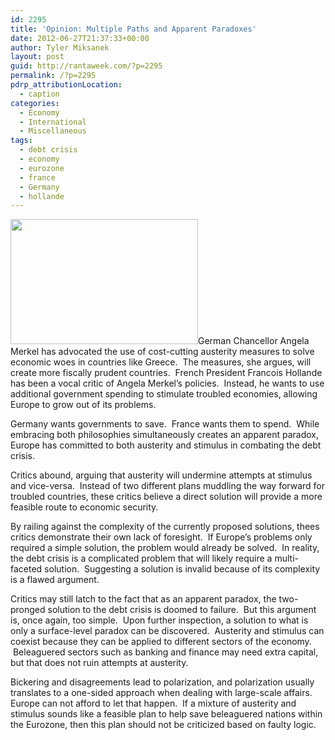 ```yaml
---
id: 2295
title: 'Opinion: Multiple Paths and Apparent Paradoxes'
date: 2012-06-27T21:37:33+00:00
author: Tyler Miksanek
layout: post
guid: http://rantaweek.com/?p=2295
permalink: /?p=2295
pdrp_attributionLocation:
  - caption
categories:
  - Economy
  - International
  - Miscellaneous
tags:
  - debt crisis
  - economy
  - eurozone
  - france
  - Germany
  - hollande
---
```

[<img class="alignleft size-medium wp-image-2356" title="Euro" src="http://rantaweek.com/wp-content/uploads/2012/06/euro-300x200.jpg" alt="" width="300" height="200" srcset="http://rantaweek.com/wp-content/uploads/2012/06/euro-300x200.jpg 300w, http://rantaweek.com/wp-content/uploads/2012/06/euro.jpg 1024w" sizes="(max-width: 300px) 100vw, 300px" />](http://rantaweek.com/wp-content/uploads/2012/06/euro.jpg)German Chancellor Angela Merkel has advocated the use of cost-cutting austerity measures to solve economic woes in countries like Greece.  The measures, she argues, will create more fiscally prudent countries.  French President Francois Hollande has been a vocal critic of Angela Merkel&#8217;s policies.  Instead, he wants to use additional government spending to stimulate troubled economies, allowing Europe to grow out of its problems.

Germany wants governments to save.  France wants them to spend.  While embracing both philosophies simultaneously creates an apparent paradox, Europe has committed to both austerity and stimulus in combating the debt crisis.

Critics abound, arguing that austerity will undermine attempts at stimulus and vice-versa.  Instead of two different plans muddling the way forward for troubled countries, these critics believe a direct solution will provide a more feasible route to economic security.

By railing against the complexity of the currently proposed solutions, thees critics demonstrate their own lack of foresight.  If Europe&#8217;s problems only required a simple solution, the problem would already be solved.  In reality, the debt crisis is a complicated problem that will likely require a multi-faceted solution.  Suggesting a solution is invalid because of its complexity is a flawed argument.

Critics may still latch to the fact that as an apparent paradox, the two-pronged solution to the debt crisis is doomed to failure.  But this argument is, once again, too simple.  Upon further inspection, a solution to what is only a surface-level paradox can be discovered.  Austerity and stimulus can coexist because they can be applied to different sectors of the economy.  Beleaguered sectors such as banking and finance may need extra capital, but that does not ruin attempts at austerity.

Bickering and disagreements lead to polarization, and polarization usually translates to a one-sided approach when dealing with large-scale affairs. Europe can not afford to let that happen.  If a mixture of austerity and stimulus sounds like a feasible plan to help save beleaguered nations within the Eurozone, then this plan should not be criticized based on faulty logic.